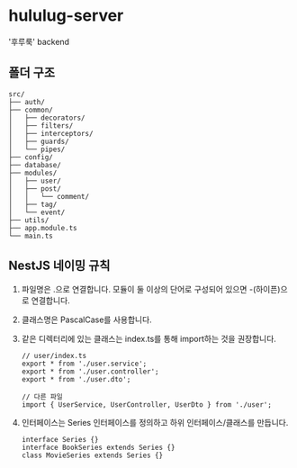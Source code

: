 # hululug-server

'후루룩' backend

## 폴더 구조

```
src/
├── auth/
├── common/
│   ├── decorators/
│   ├── filters/
│   ├── interceptors/
│   ├── guards/
│   └── pipes/
├── config/
├── database/
├── modules/
│   ├── user/
│   ├── post/
│   │   └── comment/
│   ├── tag/
│   └── event/
├── utils/
├── app.module.ts
└── main.ts
```

## NestJS 네이밍 규칙

1. 파일명은 .으로 연결합니다. 모듈이 둘 이상의 단어로 구성되어 있으면 -(하이픈)으로 연결합니다.

2. 클래스명은 PascalCase를 사용합니다.

3. 같은 디렉터리에 있는 클래스는 index.ts를 통해 import하는 것을 권장합니다.

   ```tsx
   // user/index.ts
   export * from './user.service';
   export * from './user.controller';
   export * from './user.dto';

   // 다른 파일
   import { UserService, UserController, UserDto } from './user';
   ```

4. 인터페이스는 Series 인터페이스를 정의하고 하위 인터페이스/클래스를 만듭니다.

   ```tsx
   interface Series {}
   interface BookSeries extends Series {}
   class MovieSeries extends Series {}
   ```
